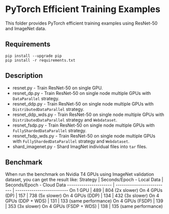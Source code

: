 # PyTorch Efficient Training Examples

This folder provides PyTorch efficient training examples using ResNet-50 and ImageNet data.

## Requirements

```shell
pip install --upgrade pip
pip install -r requirements.txt
```

## Description

* resnet.py - Train ResNet-50 on single GPU.
* resnet_dp.py - Train ResNet-50 on single node multiple GPUs with `DataParallel` strategy.
* resnet_ddp.py - Train ResNet-50 on single node multiple GPUs with `DistributedDataParallel` strategy.
* resnet_ddp_wds.py - Train ResNet-50 on single node multiple GPUs with `DistributedDataParallel` strategy and `Webdataset`.
* resnet_fsdp.py - Train ResNet-50 on single node multiple GPUs with `FullyShardedDataParallel` strategy.
* resnet_fsdp_wds.py - Train ResNet-50 on single node multiple GPUs with `FullyShardedDataParallel` strategy and `Webdataset`.
* shard_imagenet.py - Shard ImagNet individual files into `tar` files.

## Benchmark

When run the benchmark on Nvidia T4 GPUs using ImageNet validation dataset, you can get the result like:
Strategy               | Seconds/Epoch - Local Data | Seconds/Epoch - Cloud Data
---------------------- | -------------------------- | --------------------------
On 1 GPU               | 489                        | 804 (2x slower)
On 4 GPUs (DP)         | 157                        | 738 (5x slower)
On 4 GPUs (DDP)        | 134                        | 432 (3x slower)
On 4 GPUs (DDP + WDS)  | 131                        | 133 (same performance)
On 4 GPUs (FSDP)       | 139                        | 353 (3x slower)
On 4 GPUs (FSDP + WDS) | 138                        | 135 (same performance)

